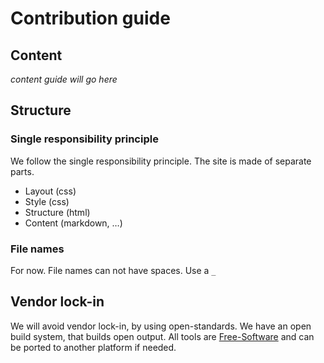 # Contribution guide
## Content
*content guide will go here*

## Structure
### Single responsibility principle
We follow the single responsibility principle. The site is made of separate parts.

* Layout (css)
* Style (css)
* Structure (html)
* Content (markdown, …)

### File names
For now. File names can not have spaces. Use a `_`

## Vendor lock-in
We will avoid vendor lock-in, by using open-standards.
We have an open build system, that builds open output. 
All tools are [Free-Software](https://www.gnu.org/philosophy/free-sw.en.html) and can be ported to another platform if needed.

